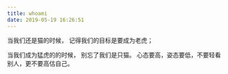```yaml
---
title: whoami
date: 2019-05-19 16:26:51
---
```


当我们还是猫的时候，
记得我们的目标是要成为老虎；

当我们成为猛虎的的时候，
别忘了我们是只猫。
心态要高，姿态要低，不要轻看别人，更不要高估自己。